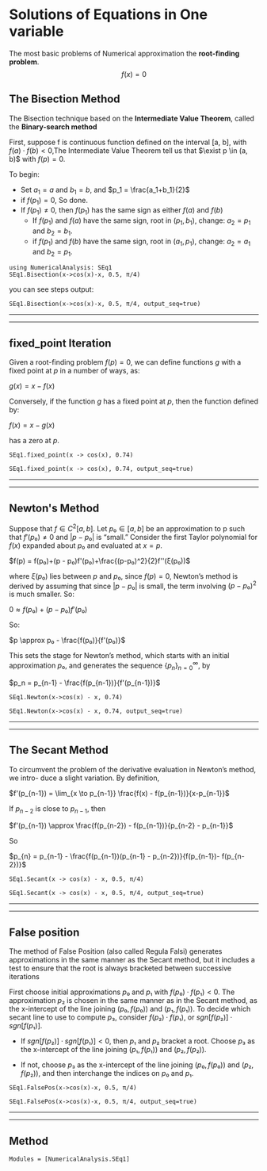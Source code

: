 # Solutions of Equations in One variable



The most basic problems of Numerical approximation the **root-finding problem**.
$$
f(x) = 0
$$




## The Bisection Method



The Bisection technique based on the **Intermediate Value Theorem**, called the **Binary-search method**

First, suppose f is continuous function defined on the interval [a, b], with $f(a)\cdot f(b) <0$,The Intermediate Value Theorem tell us that  $\exist p \in (a, b)$ with $f(p) = 0$.

To begin:

- Set $a_1 = a$ and $b_1=b$, and $p_1 = \frac{a_1+b_1}{2}$
- if $f(p_1) = 0$, So done.
- If $f(p_1) \ne 0$, then $f(p_1)$ has the same sign as either $f(a)$ and $f(b)$
  - If $f(p_1)$ and $f(a)$ have the same sign, root in $(p_1, b_1)$, change: $a_2 = p_1$ and $b_2 = b_1$.
  - if $f(p_1)$ and $f(b)$ have the same sign, root in $(a_1, p_1)$, change: $a_2 = a_1$  and $b_2=p_1$.

```@example 1
using NumericalAnalysis: SEq1
SEq1.Bisection(x->cos(x)-x, 0.5, π/4)
```

you can see steps output:

```@example 1
SEq1.Bisection(x->cos(x)-x, 0.5, π/4, output_seq=true)
```
****
****

## fixed_point Iteration

Given a root-finding problem $f(p) = 0$, we can define functions $g$ with a fixed point at $p$ in a number of ways,  as:

$g(x) = x - f(x)$

Conversely, if the function $g$ has a fixed point at $p$, then the function defined by:

$f(x) = x - g(x)$

has a zero at $p$.

```@example 1
SEq1.fixed_point(x -> cos(x), 0.74)
```

```@example 1
SEq1.fixed_point(x -> cos(x), 0.74, output_seq=true)
```
***
***

## Newton's Method
Suppose that $f ∈ C^2[a, b]$. Let $p₀ ∈ [a, b]$ be an approximation to p such that $f'(p₀) ≠ 0$ and $|p − p₀|$ is “small.” Consider the first Taylor polynomial for $f(x)$ expanded about $p₀$ and evaluated at $x = p$.

$f(p) = f(p₀)+(p - p₀)f'(p₀)+\frac{(p-p₀)^2}{2}f''(ξ(p₀))$

where $ξ(p₀)$ lies between $p$ and $p₀$, since $f(p)=0$, Newton’s method is derived by assuming that since $|p − p₀|$ is small, the term involving $(p-p₀)^2$ is much smaller. So:

$0 \approx f(p₀)+(p-p₀)f'(p₀)$

So:

$p \approx p₀ - \frac{f(p₀)}{f'(p₀)}$

This sets the stage for Newton’s method, which starts with an initial approximation $p₀$, and generates the sequence $\{ p_n \}_{n=0}^{∞}$, by

$p_n = p_{n-1} - \frac{f(p_{n-1})}{f'(p_{n-1})}$

```@example 1
SEq1.Newton(x->cos(x) - x, 0.74)
```

```@example 1
SEq1.Newton(x->cos(x) - x, 0.74, output_seq=true)
```
***
***

## The Secant Method
To circumvent the problem of the derivative evaluation in Newton’s method, we intro- duce a slight variation. By definition,

$f'(p_{n-1}) = \lim_{x \to p_{n-1}} \frac{f(x) - f(p_{n-1})}{x-p_{n-1}}$

If $p_{n-2}$ is close to $p_{n-1}$, then

$f'(p_{n-1}) \approx \frac{f(p_{n-2}) - f(p_{n-1})}{p_{n-2} - p_{n-1}}$

So

$p_{n} = p_{n-1} - \frac{f(p_{n-1})(p_{n-1} - p_{n-2})}{f(p_{n-1})- f(p_{n-2})}$

```@example 1
SEq1.Secant(x -> cos(x) - x, 0.5, π/4)
```

```@example 1
SEq1.Secant(x -> cos(x) - x, 0.5, π/4, output_seq=true)
```
***
***

## False position
The method of False Position (also called Regula Falsi) generates approximations in the same manner as the Secant method, but it includes a test to ensure that the root is always bracketed between successive iterations

First choose initial approximations $p₀$ and $p₁$ with $f(p₀)·f(p₁) < 0$. The approximation $p₂$ is chosen in the same manner as in the Secant method, as the x-intercept of the line joining $(p₀, f(p₀))$ and $(p₁, f(p₁))$. To decide which secant line to use to compute $p₃$, consider $f(p₂) · f(p₁)$, or $sgn[f(p₂)]·sgn[f(p₁)]$.

- If $sgn[f(p₂)]·sgn[f(p₁)] < 0$, then $p₁$ and $p₂$ bracket a root. Choose $p₃$ as the x-intercept of the line joining $(p₁,f(p₁))$ and $(p₂,f(p₂))$.

- If not, choose $p₃$ as the x-intercept of the line joining $(p₀, f(p₀))$ and $(p₂, f(p₂))$, and then interchange the indices on $p₀$ and $p₁$.

```@example 1
SEq1.FalsePos(x->cos(x)-x, 0.5, π/4)
```

```@example 1
SEq1.FalsePos(x->cos(x)-x, 0.5, π/4, output_seq=true)
```
***
***





## Method
```@autodocs
Modules = [NumericalAnalysis.SEq1]
```
